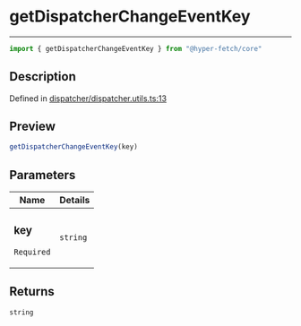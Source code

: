 

# getDispatcherChangeEventKey

<div class="api-docs__separator" data-reactroot="">

---

</div><div class="api-docs__import" data-reactroot="">

```ts
import { getDispatcherChangeEventKey } from "@hyper-fetch/core"
```

</div><div class="api-docs__section">

## Description

</div><div class="api-docs__description"><span class="api-docs__do-not-parse">



</span></div><p class="api-docs__definition">

Defined in [dispatcher/dispatcher.utils.ts:13](https://github.com/BetterTyped/hyper-fetch/blob/4197368e/packages/core/src/dispatcher/dispatcher.utils.ts#L13)

</p><div class="api-docs__section">

## Preview

</div><div class="api-docs__preview fn">

```ts
getDispatcherChangeEventKey(key)
```

</div><div class="api-docs__section">

## Parameters

</div><div class="api-docs__parameters"><table><thead><tr><th>Name</th><th>Details</th></tr></thead><tbody><tr param-data="key"><td class="api-docs__param-name required">

### key 

`Required`

</td><td class="api-docs__param-type">

`string`

</td></tr></tbody></table></div><div class="api-docs__section">

## Returns

</div><div class="api-docs__returns">

```ts
string
```

</div>